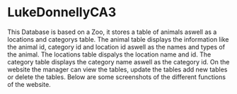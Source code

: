 # LukeDonnellyCA3
This Database is based on a Zoo, it stores a table of animals aswell as a locations and categorys table.
The animal table displays the information like the animal id, category id and location id aswell as the names and types of the animal.
The locations table dispalys the location name and id.
The category table displays the category name aswell as the category id.
On the website the manager can view the tables, update the tables add new tables or delete the tables.
Below are some screenshots of the different functions of the website.
